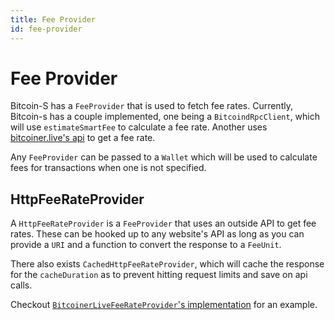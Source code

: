 ```yaml
---
title: Fee Provider
id: fee-provider
---
```


# Fee Provider

Bitcoin-S has a `FeeProvider` that is used to fetch fee rates.
Currently, Bitcoin-s has a couple implemented, one being a `BitcoindRpcClient`, which will use `estimateSmartFee` to calculate a fee rate.
Another uses [bitcoiner.live's api](https://bitcoiner.live/) to get a fee rate.

Any `FeeProvider` can be passed to a `Wallet` which will be used to calculate fees for transactions when one is not specified.

## HttpFeeRateProvider

A `HttpFeeRateProvider` is a `FeeProvider` that uses an outside API to get fee rates.
These can be hooked up to any website's API as long as you can provide a `URI` and a function to convert the response to a `FeeUnit`.

There also exists `CachedHttpFeeRateProvider`, which will cache the response for the `cacheDuration` as to prevent hitting request limits and save on api calls.

Checkout [`BitcoinerLiveFeeRateProvider`'s implementation](https://github.com/bitcoin-s/bitcoin-s/blob/master/fee-provider/src/main/scala/org/bitcoins/feeprovider/BitcoinerLiveFeeRateProvider.scala) for an example.
